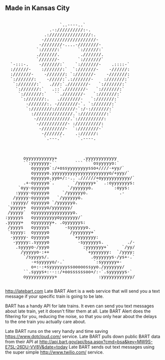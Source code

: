 ## Made in Kansas City

<pre>

                     `..----..`                    
                 .-://////////:-.                 
               .:////////////////:.               
              -////////////////////-              
             -////////-....-////////-             
            `://////:`      `://////:`            
            .///////.        .///////.            
            `///////-       `:///////`            
  `-:::-.    -///////:`    `:///////-    .::::-`  
  ://////-    :///////:`  `:///////-    -//////:  
  :///////-    -///////: `:///////-    -///////:  
  `:///////:    -/////:`.:///////-    :///////:`  
   `:///////:`   .///:`.////////-   `:///////:`   
    `:///////:`   .::`.////////-   `:///////:`    
     `:///////:`   ``.////////-   `:///////:`     
      `:///////:.   .////////-   `:///////:`      
        -///////:. -////////-`. `:///////:`       
        `:////////:////////-`:/-:///////:`        
          :///////////////.`://////////:`         
           -/////////////.`://////////:           
            -///////////- ://////////:            
             -/////////-  `:////////-`            
              -///////.    .://////:              
               `.---.`      `.----.               
                                                  


       oyyyyyyyyyyy+          .yyyyyyyyyyyy       
       ``:yyyyyyy-``       ``` ```osyyyyyo:`      
          oyyyyyo`:/+ossyyyyyyyysso+////-+yy/`    
          oyyyyyo.yyyyyyyyyyyyyyyyyyyyyyo/+yyy/`  
          oyyyyyo.yyo+/:-..`.//////+oyyyyyyyyyyy/`
       .+-oyyyyyo`.       `/yyyyyy+`  .:oyyyyyyys:
     `oyy-oyyyyyo       `/yyyyyyo.       `:oyys:  
    :yyyy-oyyyyyo     `/yyyyyyo.            .-    
   /yyyyy-oyyyyyo   `/yyyyyyo.                    
  :yyyyy/ oyyyyyo `/yyyyyyo.                      
 `yyyyy+  oyyyyyo/yyyyyyy/                        
 /yyyyy`  oyyyyyyyyyyyyyyyo.                      
:yyyyys   oyyyyyyyyyoyyyyyyy/`                    
.yyyyy+   oyyyyyyy+. .oyyyyyys:                   
 /yyyys   oyyyyys`     -syyyyyyo.                 
 `syyyy:  oyyyyyo        /yyyyyyy+`               
  -yyyyy- oyyyyyo         `+yyyyyyy:              
   -yyyyy:.syyyyo           -syyyyyys.         ./-
    .syyyyo-/yyyo             :yyyyyyy+`     `/yy/
      /yyyyyo-:++              `+yyyyyyy:  `/yyyy:
       `/syyyys/.                .oyyyyyys-/ys+-.`
          -+syyyyyo/-.`           `:syyyyyy+-     
          o+:-:+syyyyyyyssooooossyyo./yyyyyyy/    
       ``.syyys+:--::/+oossssssoo+/:-`.syyyyyys-` 
       oyyyyyyyyyyy+                :yyyyyyyyyyyy/

</pre>

http://latebart.com
Late BART Alert is a web service that will send you a text message if your specific train is going to be late.

BART has a handy API for late trains. It even can send you text messages about late train, yet it doesn't filter them at all. Late BART Alert does the filtering for you, reducing the noise, so that you only hear about the delays to the one train you actually care about.

Late BART runs on the very handy and time saving https://www.dotcloud.com/ service.
Late BART pulls down public BART data from their API at http://api.bart.gov/api/bsa.aspx?cmd=bsa&key=MW9S-E7SL-26DU-VV8V&date=today
Late BART sends out text messages using the super simple http://www.twilio.com/ service.
